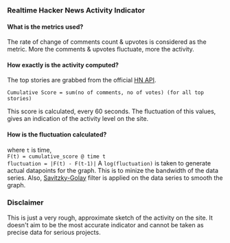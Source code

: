 ### Realtime Hacker News Activity Indicator

#### What is the metrics used?
The rate of change of comments count & upvotes is considered as the metric.
More the comments & upvotes fluctuate, more the activity.

#### How exactly is the activity computed?
The top stories are grabbed from the official [HN API](https://hacker-news.firebaseio.com/v0/topstories.json).
```
Cumulative Score = sum(no of comments, no of votes) (for all top stories)
```
This score is calculated, every 60 seconds.
The fluctuation of this values, gives an indication of the activity level on the site.

#### How is the fluctuation calculated?
where `t` is time,  
`F(t) = cumulative_score @ time t`  
`fluctuation = |F(t) - F(t-1)|`
A `log(fluctuation)` is taken to generate actual datapoints for the graph. This is to minize the bandwidth of the data series. 
Also, [Savitzky-Golay](https://in.mathworks.com/help/curvefit/smoothing-data.html#bq_6ys3-2) filter is applied on the data series to smooth the graph. 


### Disclaimer
This is just a very rough, approximate sketch of the activity on the site. It doesn't aim to be the most accurate indicator and cannot be taken as precise data for serious projects. 

